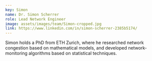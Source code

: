 ```yaml
---
key: Simon
name: Dr. Simon Scherrer
role: Lead Network Engineer
image: assets/images/team/Simon-cropped.jpg
link: https://www.linkedin.com/in/simon-scherrer-2385b5174/
---
```


Simon holds a PhD from ETH Zurich, where he researched network congestion based on mathematical models, and developed network-monitoring algorithms based on statistical techniques.
